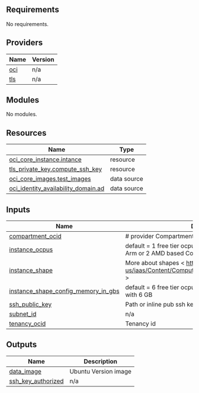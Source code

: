 <!-- BEGIN_TF_DOCS -->
## Requirements

No requirements.

## Providers

| Name | Version |
|------|---------|
| <a name="provider_oci"></a> [oci](#provider\_oci) | n/a |
| <a name="provider_tls"></a> [tls](#provider\_tls) | n/a |

## Modules

No modules.

## Resources

| Name | Type |
|------|------|
| [oci_core_instance.intance](https://registry.terraform.io/providers/hashicorp/oci/latest/docs/resources/core_instance) | resource |
| [tls_private_key.compute_ssh_key](https://registry.terraform.io/providers/hashicorp/tls/latest/docs/resources/private_key) | resource |
| [oci_core_images.test_images](https://registry.terraform.io/providers/hashicorp/oci/latest/docs/data-sources/core_images) | data source |
| [oci_identity_availability_domain.ad](https://registry.terraform.io/providers/hashicorp/oci/latest/docs/data-sources/identity_availability_domain) | data source |

## Inputs

| Name | Description | Type | Default | Required |
|------|-------------|------|---------|:--------:|
| <a name="input_compartment_ocid"></a> [compartment\_ocid](#input\_compartment\_ocid) | # provider Compartment OICD | `string` | n/a | yes |
| <a name="input_instance_ocpus"></a> [instance\_ocpus](#input\_instance\_ocpus) | default = 1 free tier ocpus: 4 núcleos Ampere A1 based on Arm or 2 AMD based Compute VMs with 1/8 OCPU | `number` | `1` | no |
| <a name="input_instance_shape"></a> [instance\_shape](#input\_instance\_shape) | More about shapes < https://docs.oracle.com/en-us/iaas/Content/Compute/References/computeshapes.htm > | `string` | `"VM.Standard.A1.Flex"` | no |
| <a name="input_instance_shape_config_memory_in_gbs"></a> [instance\_shape\_config\_memory\_in\_gbs](#input\_instance\_shape\_config\_memory\_in\_gbs) | default = 6 free tier ocpus: 24 GB, can be used in 4 VMs with 6 GB | `number` | `6` | no |
| <a name="input_ssh_public_key"></a> [ssh\_public\_key](#input\_ssh\_public\_key) | Path or inline pub ssh key | `string` | `""` | no |
| <a name="input_subnet_id"></a> [subnet\_id](#input\_subnet\_id) | n/a | `string` | n/a | yes |
| <a name="input_tenancy_ocid"></a> [tenancy\_ocid](#input\_tenancy\_ocid) | Tenancy id | `string` | n/a | yes |

## Outputs

| Name | Description |
|------|-------------|
| <a name="output_data_image"></a> [data\_image](#output\_data\_image) | Ubuntu Version image |
| <a name="output_ssh_key_authorized"></a> [ssh\_key\_authorized](#output\_ssh\_key\_authorized) | n/a |
<!-- END_TF_DOCS -->